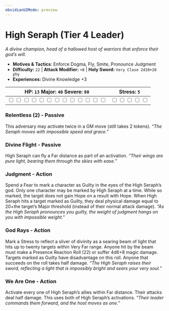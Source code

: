 ```yaml
---
obsidianUIMode: preview
---
```

# High Seraph (Tier 4 Leader)

*A divine champion, head of a hallowed host of warriors that enforce their god’s will.*

- **Motives & Tactics**: Enforce Dogma, Fly, Smite, Pronounce Judgment
- **Difficulty:** `22` | **Attack Modifier:** `+8` | **Holy Sword:** `Very Close 2d10+20 phy`
- **Experiences:** Divine Knowledge +3

| HP: `13` Major: `40` Severe: `80` | Stress: `5` |
|--|--|
|  <input type="checkbox" unchecked id="eee074a4"> <input type="checkbox" unchecked id="384c417d"> <input type="checkbox" unchecked id="aae34d47"> <input type="checkbox" unchecked id="044f211d"> <input type="checkbox" unchecked id="27065702"> <input type="checkbox" unchecked id="5b176c91"> <input type="checkbox" unchecked id="287d1aa7"> <input type="checkbox" unchecked id="fa545416"> <input type="checkbox" unchecked id="27aecfae"> <input type="checkbox" unchecked id="8fb338cf"> <input type="checkbox" unchecked id="3d47300c"> <input type="checkbox" unchecked id="6ee1d139"> <input type="checkbox" unchecked id="913ab17b"> |  <input type="checkbox" unchecked id="ca605495"> <input type="checkbox" unchecked id="6dc5ec1c"> <input type="checkbox" unchecked id="dc7ab72a"> <input type="checkbox" unchecked id="54aff838"> <input type="checkbox" unchecked id="8aef4066"> |

### Relentless (2) - Passive

This adversary may activate twice in a GM move (still takes 2 tokens). *“The Seraph moves with impossible speed and grace.”*

### Divine Flight - Passive

High Seraph can fly a Far distance as part of an activation. *“Their wings are pure light, bearing them through the skies with ease.”*

### Judgment - Action

Spend a Fear to mark a character as Guilty in the eyes of the High Seraph’s god. Only one character may be marked by High Seraph at a time. While so marked, the target does not gain Hope on a result with Hope. When High Seraph hits a target marked as Guilty, they deal physical damage equal to 20+the target’s Major threshold (instead of their normal attack damage). *“As the High Seraph pronounces you guilty, the weight of judgment hangs on you with impossible weight.”*

### God Rays - Action

Mark a Stress to reflect a sliver of divinity as a searing beam of light that hits up to twenty targets within Very Far range. Anyone hit by the beam must make a Presence Reaction Roll (22) or suffer 4d6+8 magic damage. Targets marked as Guilty have disadvantage on this roll. Anyone that succeeds on the roll takes half damage. *“The High Seraph raises their sword, reflecting a light that is impossibly bright and sears your very soul.”*

### We Are One - Action

Activate every one of High Seraph’s allies within Far distance. Their attacks deal half damage. This uses both of High Seraph’s activations. *“Their leader commands them forward, and the host moves as one.”*

